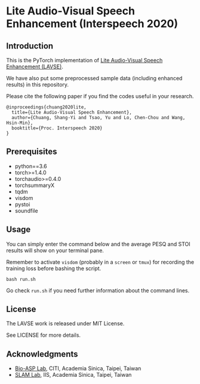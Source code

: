 # Lite Audio-Visual Speech Enhancement (Interspeech 2020)

## Introduction

This is the PyTorch implementation of [Lite Audio-Visual Speech Enhancement (LAVSE)](https://arxiv.org/abs/2005.11769).

We have also put some preprocessed sample data (including enhanced results) in this repository.

<!-- The dataset of TMSV (Taiwan Mandarin speech with video) used in LAVSE is released [here](http://xxxxxxxx). -->

Please cite the following paper if you find the codes useful in your research.

```
@inproceedings{chuang2020lite,
  title={Lite Audio-Visual Speech Enhancement},
  author={Chuang, Shang-Yi and Tsao, Yu and Lo, Chen-Chou and Wang, Hsin-Min},
  booktitle={Proc. Interspeech 2020}
}
```

## Prerequisites

* python==3.6
* torch>=1.4.0
* torchaudio>=0.4.0
* torchsummaryX
* tqdm
* visdom
* pystoi
* soundfile

## Usage

You can simply enter the command below and the average PESQ and STOI results will show on your terminal pane.

Remember to activate `visdom` (probably in a `screen` or `tmux`) for recording the training loss before bashing the script.

```
bash run.sh
```

Go check `run.sh` if you need further information about the command lines.

## License

The LAVSE work is released under MIT License.

See LICENSE for more details.

## Acknowledgments
* [Bio-ASP Lab](https://bio-asplab.citi.sinica.edu.tw), CITI, Academia Sinica, Taipei, Taiwan
* [SLAM Lab](http://slam.iis.sinica.edu.tw), IIS, Academia Sinica, Taipei, Taiwan
